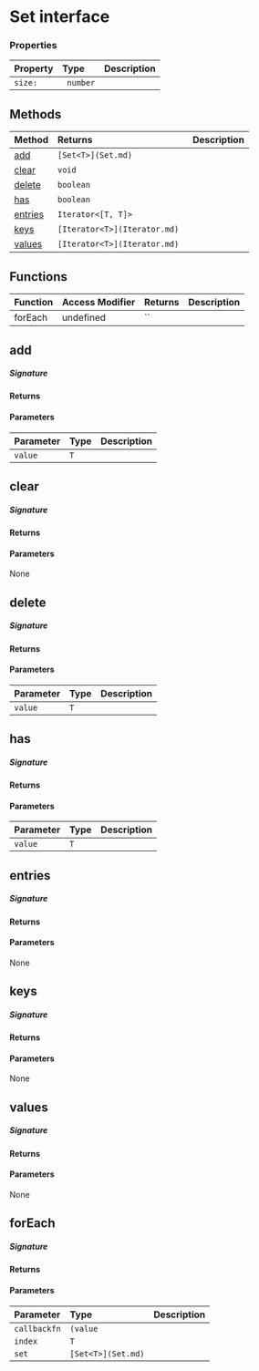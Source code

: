 # Set<T> interface





### Properties

| Property	   | Type	| Description|
|:-------------|:-------|:-----------|
|`size:`      |` number` |  |




## Methods

| Method	   |  Returns	| Description|
|:-------------|:-------|:-----------|
|[add](#add)      | `[Set<T>](Set.md) `|  |
|[clear](#clear)      | `void `|  |
|[delete](#delete)      | `boolean `|  |
|[has](#has)      | `boolean `|  |
|[entries](#entries)      | `Iterator<[T, T]> `|  |
|[keys](#keys)      | `[Iterator<T>](Iterator.md) `|  |
|[values](#values)      | `[Iterator<T>](Iterator.md) `|  |



## Functions

| Function	   | Access Modifier | Returns	| Description|
|:-------------|:----|:-------|:-----------|
|forEach      | undefined | `` |  |


## add



##### Signature

#### Returns

#### Parameters


| Parameter	   | Type    | Description |
|:-------------|:---------------|:------------|
| `value`    | `T` |  |


## clear



##### Signature

#### Returns

#### Parameters
None


## delete



##### Signature

#### Returns

#### Parameters


| Parameter	   | Type    | Description |
|:-------------|:---------------|:------------|
| `value`    | `T` |  |


## has



##### Signature

#### Returns

#### Parameters


| Parameter	   | Type    | Description |
|:-------------|:---------------|:------------|
| `value`    | `T` |  |


## entries



##### Signature

#### Returns

#### Parameters
None


## keys



##### Signature

#### Returns

#### Parameters
None


## values



##### Signature

#### Returns

#### Parameters
None


## forEach



##### Signature

#### Returns

#### Parameters


| Parameter	   | Type    | Description |
|:-------------|:---------------|:------------|
| `callbackfn`    | `(value` |  |
| `index`    | `T` |  |
| `set`    | `[Set<T>](Set.md)` |  |


